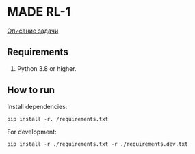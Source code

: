 # MADE RL-1

[Описание задачи](https://docs.google.com/document/d/1u-JiK2opyDeZ2h21nnnmuumyRyYlUL5K3Id7QTWihOU/edit)


## Requirements

1. Python 3.8 or higher.

## How to run

Install dependencies:
```
pip install -r. /requirements.txt
```

For development:
```
pip install -r ./requirements.txt -r ./requirements.dev.txt
```

